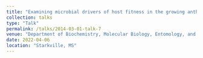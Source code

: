 ```yaml
---
title: "Examining microbial drivers of host fitness in the growing anthropogenic landscape"
collection: talks
type: "Talk"
permalink: /talks/2014-03-01-talk-7
venue: "Department of Biochemistry, Molecular Biology, Entomology, and Plant Pathology, Mississippi State University"
date: 2022-04-06
location: "Starkville, MS"
---
```

